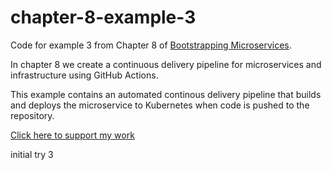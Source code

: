 # chapter-8-example-3

Code for example 3 from Chapter 8 of [Bootstrapping Microservices](https://www.bootstrapping-microservices.com).

In chapter 8 we create a continuous delivery pipeline for microservices and infrastructure using GitHub Actions.

This example contains an automated continous delivery pipeline that builds and deploys the microservice to Kubernetes when code is pushed to the repository.

[Click here to support my work](https://www.codecapers.com.au/about#support-my-work)

initial try 3